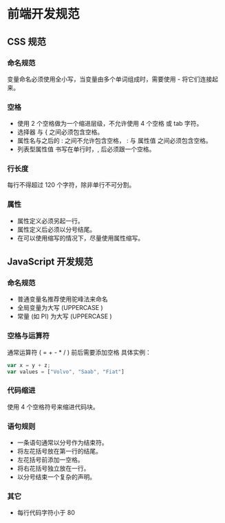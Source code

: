 # 前端开发规范

## CSS 规范

### 命名规范

变量命名必须使用全小写，当变量由多个单词组成时，需要使用 - 将它们连接起来。

### 空格

- 使用 2 个空格做为一个缩进层级，不允许使用 4 个空格 或 tab 字符。
- 选择器 与 { 之间必须包含空格。
- 属性名与之后的 : 之间不允许包含空格， : 与 属性值 之间必须包含空格。
- 列表型属性值 书写在单行时，, 后必须跟一个空格。

### 行长度

每行不得超过 120 个字符，除非单行不可分割。

### 属性

- 属性定义必须另起一行。
- 属性定义后必须以分号结尾。
- 在可以使用缩写的情况下，尽量使用属性缩写。

## JavaScript 开发规范

### 命名规范

- 普通变量名推荐使用驼峰法来命名
- 全局变量为大写 (UPPERCASE )
- 常量 (如 PI) 为大写 (UPPERCASE )

### 空格与运算符

通常运算符 ( = + - * / ) 前后需要添加空格
具体实例：

```js
var x = y + z;
var values = ["Volvo", "Saab", "Fiat"]
```

### 代码缩进

使用 4 个空格符号来缩进代码块。

### 语句规则

- 一条语句通常以分号作为结束符。
- 将左花括号放在第一行的结尾。
- 左花括号前添加一空格。
- 将右花括号独立放在一行。
- 以分号结束一个复杂的声明。

### 其它

- 每行代码字符小于 80
